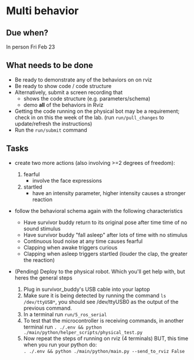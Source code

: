 # Multi behavior

## Due when?

In person Fri Feb 23

## What needs to be done

- Be ready to demonstrate any of the behaviors on on rviz
- Be ready to show code / code structure
- Alternatively, submit a screen recording that
    - shows the code structure (e.g. parameters/schema)
    - demo **all** of the behaviors in Rviz
- Getting the code running on the physical bot may be a requirement; check in on this the week of the lab. (run `run/pull_changes` to update/refresh the instructions)
- Run the `run/submit` command

## Tasks

- create two more actions (also involving >=2 degrees of freedom):
    1. fearful
        - involve the face expressions
    2. startled
        - have an intensity parameter, higher intensity causes a stronger reaction
   
- follow the behavioral schema again with the following characteristics
    - Have survivor buddy return to its original pose after time time of no sound stimulus
    - Have survivor buddy "fall asleep" after lots of time with no stimulus
    - Continuous loud noise at any time causes fearful
    - Clapping when awake triggers curious
    - Clapping when asleep triggers startled (louder the clap, the greater the reaction)

- (Pending) Deploy to the physical robot. Which you'll get help with, but heres the general steps
    1. Plug in survivor_buddy's USB cable into your laptop
    2. Make sure it is being detected by running the command `ls /dev/ttyUSB*`, you should see /dev/ttyUSB0 as the output of the previous command.
    3. In a terminal run `run/5_ros_serial`
    4. To test that the microcontroller is receiving commands, in another terminal run `. ./.env && python ./main/python/helper_scripts/physical_test.py`
    5. Now repeat the steps of running on rviz (4 terminals) BUT, this time when you run your python do:<br>`. ./.env && python ./main/python/main.py --send_to_rviz False`